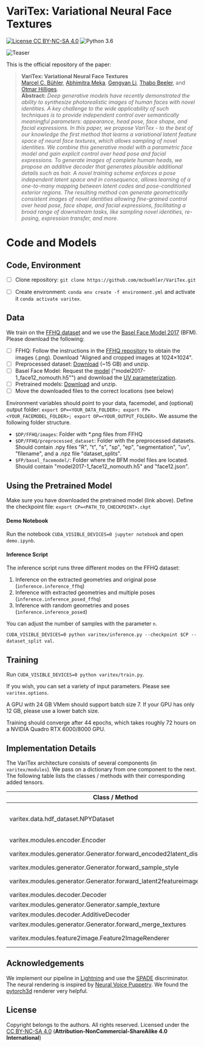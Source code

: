 # VariTex: Variational Neural Face Textures

[![License CC BY-NC-SA 4.0](https://img.shields.io/badge/license-CC4.0-blue.svg)](https://creativecommons.org/licenses/by-nc-sa/4.0/)
![Python 3.6](https://img.shields.io/badge/python-3.8.5-green.svg)

![Teaser](https://dataset.ait.ethz.ch/downloads/varitex/teaser.png)

This is the official repository of the paper:

> **VariTex: Variational Neural Face Textures**<br>
> [Marcel C. Bühler](https://ait.ethz.ch/people/buehler/), [Abhimitra Meka](https://www.meka.page/), [Gengyan Li](https://ait.ethz.ch/people/lig/), [Thabo Beeler](https://thabobeeler.com/), and [Otmar Hilliges](https://ait.ethz.ch/people/hilliges/).<br>
> **Abstract:** *Deep generative models have recently demonstrated the ability to synthesize photorealistic images of human faces with novel identities. A key challenge to the wide applicability of such techniques is to provide independent control over semantically meaningful parameters: appearance, head pose, face shape, and facial expressions. In this paper, we propose VariTex - to the best of our knowledge the first method that learns a variational latent feature space of neural face textures, which allows sampling of novel identities. We combine this generative model with a parametric face model and gain explicit control over head pose and facial expressions. To generate images of complete human heads, we propose an additive decoder that generates plausible additional details such as hair. A novel training scheme enforces a pose independent latent space and in consequence, allows learning of a one-to-many mapping between latent codes and pose-conditioned exterior regions. The resulting method can generate geometrically consistent images of novel identities allowing fine-grained control over head pose, face shape, and facial expressions, facilitating a broad range of downstream tasks, like sampling novel identities, re-posing, expression transfer, and more.*


# Code and Models

## Code, Environment
- [ ] Clone repository: `git clone https://github.com/mcbuehler/VariTex.git` 
- [ ] Create environment: `conda env create -f environment.yml` and activate it `conda activate varitex`. 


## Data 
We train on the [FFHQ dataset](https://github.com/NVlabs/ffhq-dataset) and we use the [Basel Face Model 2017](https://faces.dmi.unibas.ch/bfm/bfm2017.html) (BFM). Please download the following:

- [ ] FFHQ: Follow the instructions in the [FFHQ repository](https://github.com/NVlabs/ffhq-dataset) to obtain the images (.png). Download "Aligned and cropped images at 1024×1024".
- [ ] Preprocessed dataset: [Download](https://dataset.ait.ethz.ch/downloads/varitex/preprocessed_dataset.zip) (~15 GB) and unzip.
- [ ] Basel Face Model: Request the [model](https://faces.dmi.unibas.ch/bfm/bfm2017.html) ("model2017-1_face12_nomouth.h5"") and download the [UV parameterization](https://github.com/unibas-gravis/parametric-face-image-generator/blob/master/data/regions/face12.json).
- [ ] Pretrained models: [Download](https://dataset.ait.ethz.ch/downloads/varitex/pretrained.zip) and unzip.
- [ ] Move the downloaded files to the correct locations (see below)

Environment variables should point to your data, facemodel, and (optional) output folder: `export DP=<YOUR_DATA_FOLDER>; export FP=<YOUR_FACEMODEL_FOLDER>; export OP=<YOUR_OUTPUT_FOLDER>`.
We assume the following folder structure. 
* `$DP/FFHQ/images`: Folder with *.png files from FFHQ
* `$DP/FFHQ/preprocessed_dataset`: Folder with the preprocessed datasets. Should contain .npy files "R", "t", "s", "sp", "ep", "segmentation", "uv", "filename", and a .npz file "dataset_splits".
* `$FP/basel_facemodel/`: Folder where the BFM model files are located. Should contain "model2017-1_face12_nomouth.h5" and "face12.json".
 
## Using the Pretrained Model

Make sure you have downloaded the pretrained model (link above).
Define the checkpoint file: `export CP=<PATH_TO_CHECKPOINT>.ckpt`

#### Demo Notebook
 Run the notebook `CUDA_VISIBLE_DEVICES=0 jupyter notebook` and open `demo.ipynb`. 

#### Inference Script
The inference script runs three different modes on the FFHQ dataset:
1. Inference on the extracted geometries and original pose (`inference.inference_ffhq`)
2. Inference with extracted geometries and multiple poses (`inference.inference_posed_ffhq`)
3. Inference with random geometries and poses (`inference.inference_posed`)

You can adjust the number of samples with the parameter `n`.

`CUDA_VISIBLE_DEVICES=0 python varitex/inference.py --checkpoint $CP --dataset_split val`.


## Training
Run `CUDA_VISIBLE_DEVICES=0 python varitex/train.py`.

If you wish, you can set a variety of input parameters. Please see `varitex.options`.

A GPU with 24 GB VMem should support batch size 7. If your GPU has only 12 GB, please use a lower batch size.

Training should converge after 44 epochs, which takes roughly 72 hours on a NVIDIA Quadro RTX 6000/8000 GPU.

## Implementation Details

The VariTex architecture consists of several components (in `varitex/modules`). We pass on a dictionary from one component to the next. The following table lists the classes / methods with their corresponding added tensors.


| Class / Method | Adds... |
|---	|---
| varitex.data.hdf_dataset.NPYDataset | IMAGE_IN, IMAGE_IN_ENCODE, SEGMENTATION_MASK, UV_RENDERED |	
| varitex.modules.encoder.Encoder  | IMAGE_ENCODED |
| varitex.modules.generator.Generator.forward_encoded2latent_distribution | STYLE_LATENT_MU, STYLE_LATENT_STD |
| varitex.modules.generator.Generator.forward_sample_style | STYLE_LATENT |
| varitex.modules.generator.Generator.forward_latent2featureimage | LATENT_INTERIOR, LATENT_EXTERIOR |
| varitex.modules.decoder.Decoder | TEXTURE_PERSON |
| varitex.modules.generator.Generator.sample_texture | FACE_FEATUREIMAGE |
| varitex.modules.decoder.AdditiveDecoder | ADDITIVE_FEATUREIMAGE |
| varitex.modules.generator.Generator.forward_merge_textures | FULL_FEATUREIMAGE |
| varitex.modules.feature2image.Feature2ImageRenderer | IMAGE_OUT, SEGMENTATION_PREDICTED |

## Acknowledgements
We implement our pipeline in [Lightning](https://www.pytorchlightning.ai/) and use the [SPADE](https://github.com/NVlabs/SPADE) discriminator. The neural rendering is inspired by [Neural Voice Puppetry](https://github.com/keetsky/NeuralVoicePuppetry). We found the [pytorch3d](https://github.com/facebookresearch/pytorch3d) renderer very helpful.


## License
Copyright belongs to the authors.
All rights reserved. Licensed under the [CC BY-NC-SA 4.0](https://creativecommons.org/licenses/by-nc-sa/4.0/legalcode) (**Attribution-NonCommercial-ShareAlike 4.0 International**)

